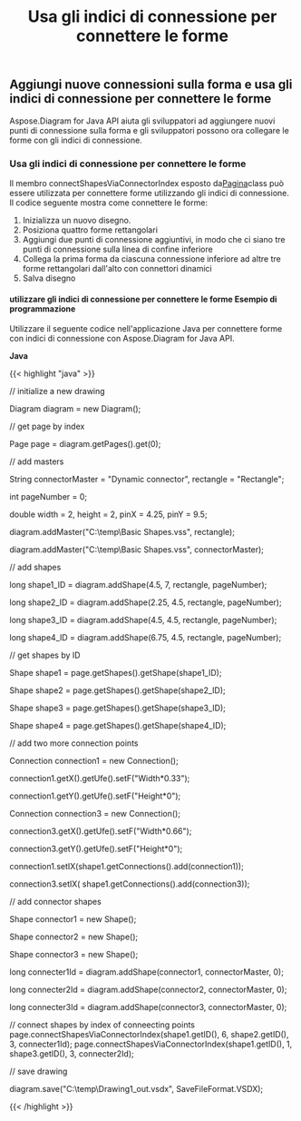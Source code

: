 ﻿---
title: Usa gli indici di connessione per connettere le forme
type: docs
weight: 20
url: /it/java/use-connection-indexes-to-connect-shapes/
---
## **Aggiungi nuove connessioni sulla forma e usa gli indici di connessione per connettere le forme**
Aspose.Diagram for Java API aiuta gli sviluppatori ad aggiungere nuovi punti di connessione sulla forma e gli sviluppatori possono ora collegare le forme con gli indici di connessione.
### **Usa gli indici di connessione per connettere le forme**
Il membro connectShapesViaConnectorIndex esposto da[Pagina](https://reference.aspose.com/diagram/java/com.aspose.diagram/Page)class può essere utilizzata per connettere forme utilizzando gli indici di connessione. Il codice seguente mostra come connettere le forme:

1. Inizializza un nuovo disegno.
1. Posiziona quattro forme rettangolari
1. Aggiungi due punti di connessione aggiuntivi, in modo che ci siano tre punti di connessione sulla linea di confine inferiore
1. Collega la prima forma da ciascuna connessione inferiore ad altre tre forme rettangolari dall'alto con connettori dinamici
1. Salva disegno
#### **utilizzare gli indici di connessione per connettere le forme Esempio di programmazione**
Utilizzare il seguente codice nell'applicazione Java per connettere forme con indici di connessione con Aspose.Diagram for Java API.

**Java**

{{< highlight "java" >}}

 // initialize a new drawing

Diagram diagram = new Diagram();

// get page by index

Page page = diagram.getPages().get(0);

// add masters

String connectorMaster = "Dynamic connector", rectangle = "Rectangle";

int pageNumber = 0;

double width = 2, height = 2, pinX = 4.25, pinY = 9.5;

diagram.addMaster("C:\\temp\\Basic Shapes.vss", rectangle);

diagram.addMaster("C:\\temp\\Basic Shapes.vss", connectorMaster);

// add shapes

long shape1_ID = diagram.addShape(4.5, 7, rectangle, pageNumber);

long shape2_ID = diagram.addShape(2.25, 4.5, rectangle, pageNumber);

long shape3_ID = diagram.addShape(4.5, 4.5, rectangle, pageNumber);

long shape4_ID = diagram.addShape(6.75, 4.5, rectangle, pageNumber);

// get shapes by ID

Shape shape1 = page.getShapes().getShape(shape1_ID);

Shape shape2 = page.getShapes().getShape(shape2_ID);

Shape shape3 = page.getShapes().getShape(shape3_ID);

Shape shape4 = page.getShapes().getShape(shape4_ID);

// add two more connection points

Connection connection1 = new Connection();

connection1.getX().getUfe().setF("Width*0.33");

connection1.getY().getUfe().setF("Height*0");

Connection connection3 = new Connection();

connection3.getX().getUfe().setF("Width*0.66");

connection3.getY().getUfe().setF("Height*0");

connection1.setIX(shape1.getConnections().add(connection1));

connection3.setIX( shape1.getConnections().add(connection3));

// add connector shapes

Shape connector1 = new Shape();

Shape connector2 = new Shape();

Shape connector3 = new Shape();

long connecter1Id = diagram.addShape(connector1, connectorMaster, 0);

long connecter2Id = diagram.addShape(connector2, connectorMaster, 0);

long connecter3Id = diagram.addShape(connector3, connectorMaster, 0);

// connect shapes by index of conneecting points
page.connectShapesViaConnectorIndex(shape1.getID(), 6, shape2.getID(), 3, connecter1Id);
page.connectShapesViaConnectorIndex(shape1.getID(), 1, shape3.getID(), 3, connecter2Id);


// save drawing

diagram.save("C:\\temp\\Drawing1_out.vsdx", SaveFileFormat.VSDX);

{{< /highlight >}}
